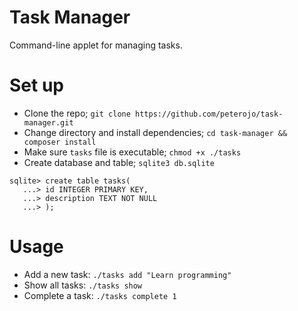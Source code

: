 # Task Manager
Command-line applet for managing tasks.
# Set up
- Clone the repo; 
``git clone https://github.com/peterojo/task-manager.git``
- Change directory and install dependencies; ``cd task-manager && composer install``
- Make sure `tasks` file is executable; ``chmod +x ./tasks``
- Create database and table; ``sqlite3 db.sqlite``
```
sqlite> create table tasks(
   ...> id INTEGER PRIMARY KEY,
   ...> description TEXT NOT NULL
   ...> );
```
# Usage
- Add a new task: `./tasks add "Learn programming"`
- Show all tasks: `./tasks show`
- Complete a task: `./tasks complete 1`